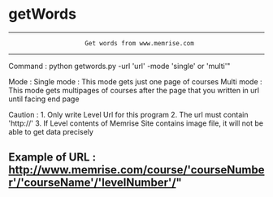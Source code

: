 # getWords
-----------------------------------------------------------------------------------------------------------------------
				         Get words from www.memrise.com         
-----------------------------------------------------------------------------------------------------------------------
Command : python getwords.py -url 'url' -mode 'single' or 'multi'"

Mode :	Single mode : This mode gets just one page of courses
		Multi mode : This mode gets multipages of courses after the page that you written in url until facing end page

Caution :
		1. Only write Level Url for this program
		2. The url must contain 'http://'
		3. If Level contents of Memrise Site contains image file, it will not be able to get data precisely

Example	of URL : http://www.memrise.com/course/'courseNumber'/'courseName'/'levelNumber'/"
-----------------------------------------------------------------------------------------------------------------------